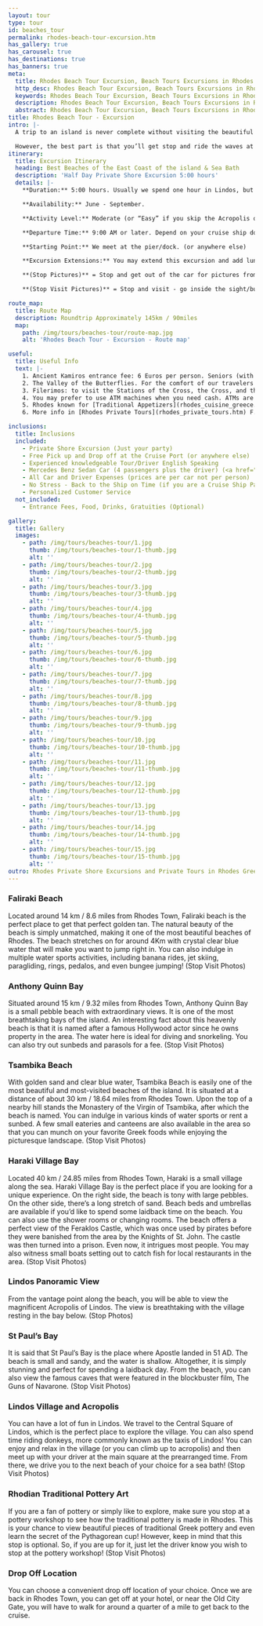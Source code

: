 ```yaml
---
layout: tour
type: tour
id: beaches_tour
permalink: rhodes-beach-tour-excursion.htm
has_gallery: true
has_carousel: true
has_destinations: true
has_banners: true
meta:
  title: Rhodes Beach Tour Excursion, Beach Tours Excursions in Rhodes
  http_desc: Rhodes Beach Tour Excursion, Beach Tours Excursions in Rhodes Greece
  keywords: Rhodes Beach Tour Excursion, Beach Tours Excursions in Rhodes Greece
  description: Rhodes Beach Tour Excursion, Beach Tours Excursions in Rhodes Greece
  abstract: Rhodes Beach Tour Excursion, Beach Tours Excursions in Rhodes Greece
title: Rhodes Beach Tour - Excursion
intro: |-
  A trip to an island is never complete without visiting the beautiful beaches. Allow us to take you on a beach adventure and show you the most beautiful beaches of Rhodes Island. This is your chance to see the immense natural beauty of Rhodes Island. You will also get to visit Lindos Village and Acropolis on the way.

  However, the best part is that you’ll get stop and ride the waves at your favorite beach. All you need to do is book this tour and choose your favorite beach. We’ll make sure you have plenty of time to swim in clear blue waters at the beach you like the best!
itinerary:
  title: Excursion Itinerary
  heading: Best Beaches of the East Coast of the island & Sea Bath
  description: 'Half Day Private Shore Excursion 5:00 hours'
  details: |-
    **Duration:** 5:00 hours. Usually we spend one hour in Lindos, but it depends on you for how long you need to visit Lindos. To climb up it takes 10 - 15 min, to look 30 min.

    **Availability:** June - September.

    **Activity Level:** Moderate (or “Easy” if you skip the Acropolis of Lindos).

    **Departure Time:** 9:00 AM or later. Depend on your cruise ship dock time. If the ship arrives late into port, we’ll adjust our schedules, and the rental time will start from the moment you meet your driver.

    **Starting Point:** We meet at the pier/dock. (or anywhere else)

    **Excursion Extensions:** You may extend this excursion and add lunch time at a seaside village at the Mediterranean Sea right on the water’s edge (scenic) with fresh seafood, Rhodian cuisine and excellent local wines. 

    **(Stop Pictures)** = Stop and get out of the car for pictures from outside of the Sight/building

    **(Stop Visit Pictures)** = Stop and visit - go inside the sight/building for pictures

route_map:
  title: Route Map
  description: Roundtrip Approximately 145km / 90miles
  map:
    path: /img/tours/beaches-tour/route-map.jpg
    alt: 'Rhodes Beach Tour - Excursion - Route map'

useful:
  title: Useful Info
  text: |-
    1. Ancient Kamiros entrance fee: 6 Euros per person. Seniors (with Id or Passport) 3 Euros per person. Children under 18 years old free
    2. The Valley of the Butterflies. For the comfort of our travelers we drive them to the Secondary Gate - upper gate so they can walk down easier (one way) 30 - 40 min. The elderly people in your group they can wait down at the Main Gate, with the driver while you explore the place. There is a small cafe, a refreshment kiosk, and a little gift shop.  Entrance fee: (3 Euros Low Season) (5 Euros High Season) per person. Children under 12 years old Free. (Before June 15th and after September 15th we skip the site as no butterflies)
    3. Filerimos: to visit the Stations of the Cross, the Cross, and the panoramic vista is Free, to visit the Monastery and the Church 6 Euros per person. Seniors (with Id or Passport) 3 Euros per person. Children under 18 years old free. The site has a refreshment kiosk a souvenir shop and shady seating.
    4. You may prefer to use ATM machines when you need cash. ATMs are everywhere.
    5. Rhodes known for [Traditional Appetizers](rhodes_cuisine_greece.htm), desserts, [Wines](wine_tours_greece.htm), the famous handmade [Rhodes Pottery - Ceramics](greek_pottery.htm) and the beautiful [Rhodes Beaches](rhodes_beaches.htm).
    6. More info in [Rhodes Private Tours](rhodes_private_tours.htm) F.A.Q.

inclusions:
  title: Inclusions
  included:
    - Private Shore Excursion (Just your party)
    - Free Pick up and Drop off at the Cruise Port (or anywhere else)
    - Experienced knowledgeable Tour/Driver English Speaking
    - Mercedes Benz Sedan Car (4 passengers plus the driver) (<a href="groups.htm">bigger group or more room?</a>)
    - All Car and Driver Expenses (prices are per car not per person)
    - No Stress - Back to the Ship on Time (if you are a Cruise Ship Passenger)
    - Personalized Customer Service
  not_included:
    - Entrance Fees, Food, Drinks, Gratuities (Optional)

gallery:
  title: Gallery
  images:
    - path: /img/tours/beaches-tour/1.jpg
      thumb: /img/tours/beaches-tour/1-thumb.jpg
      alt: ''
    - path: /img/tours/beaches-tour/2.jpg
      thumb: /img/tours/beaches-tour/2-thumb.jpg
      alt: ''
    - path: /img/tours/beaches-tour/3.jpg
      thumb: /img/tours/beaches-tour/3-thumb.jpg
      alt: ''
    - path: /img/tours/beaches-tour/4.jpg
      thumb: /img/tours/beaches-tour/4-thumb.jpg
      alt: ''
    - path: /img/tours/beaches-tour/5.jpg
      thumb: /img/tours/beaches-tour/5-thumb.jpg
      alt: ''
    - path: /img/tours/beaches-tour/6.jpg
      thumb: /img/tours/beaches-tour/6-thumb.jpg
      alt: ''
    - path: /img/tours/beaches-tour/7.jpg
      thumb: /img/tours/beaches-tour/7-thumb.jpg
      alt: ''
    - path: /img/tours/beaches-tour/8.jpg
      thumb: /img/tours/beaches-tour/8-thumb.jpg
      alt: ''
    - path: /img/tours/beaches-tour/9.jpg
      thumb: /img/tours/beaches-tour/9-thumb.jpg
      alt: ''
    - path: /img/tours/beaches-tour/10.jpg
      thumb: /img/tours/beaches-tour/10-thumb.jpg
      alt: ''
    - path: /img/tours/beaches-tour/11.jpg
      thumb: /img/tours/beaches-tour/11-thumb.jpg
      alt: ''
    - path: /img/tours/beaches-tour/12.jpg
      thumb: /img/tours/beaches-tour/12-thumb.jpg
      alt: ''
    - path: /img/tours/beaches-tour/13.jpg
      thumb: /img/tours/beaches-tour/13-thumb.jpg
      alt: ''
    - path: /img/tours/beaches-tour/14.jpg
      thumb: /img/tours/beaches-tour/14-thumb.jpg
      alt: ''
    - path: /img/tours/beaches-tour/15.jpg
      thumb: /img/tours/beaches-tour/15-thumb.jpg
      alt: ''
outro: Rhodes Private Shore Excursions and Private Tours in Rhodes Greece
---
```

### Faliraki Beach

Located around 14 km / 8.6 miles from Rhodes Town, Faliraki beach is the perfect place to get that perfect golden tan. The natural beauty of the beach is simply unmatched, making it one of the most beautiful beaches of Rhodes. The beach stretches on for around 4Km with crystal clear blue water that will make you want to jump right in. You can also indulge in multiple water sports activities, including banana rides, jet skiing, paragliding, rings, pedalos, and even bungee jumping! (Stop Visit Photos)

### Anthony Quinn Bay

Situated around 15 km / 9.32 miles from Rhodes Town, Anthony Quinn Bay is a small pebble beach with extraordinary views. It is one of the most breathtaking bays of the island. An interesting fact about this heavenly beach is that it is named after a famous Hollywood actor since he owns property in the area. The water here is ideal for diving and snorkeling. You can also try out sunbeds and parasols for a fee. (Stop Visit Photos)

### Tsambika Beach

With golden sand and clear blue water, Tsambika Beach is easily one of the most beautiful and most-visited beaches of the island. It is situated at a distance of about 30 km / 18.64 miles from Rhodes Town. Upon the top of a nearby hill stands the Monastery of the Virgin of Tsambika, after which the beach is named. You can indulge in various kinds of water sports or rent a sunbed. A few small eateries and canteens are also available in the area so that you can munch on your favorite Greek foods while enjoying the picturesque landscape. (Stop Visit Photos)

### Haraki Village Bay

Located 40 km / 24.85 miles from Rhodes Town, Haraki is a small village along the sea. Haraki Village Bay is the perfect place if you are looking for a unique experience. On the right side, the beach is tony with large pebbles. On the other side, there’s a long stretch of sand. Beach beds and umbrellas are available if you’d like to spend some laidback time on the beach. You can also use the shower rooms or changing rooms.  The beach offers a perfect view of the Feraklos Castle, which was once used by pirates before they were banished from the area by the Knights of St. John. The castle was then turned into a prison. Even now, it intrigues most people. You may also witness small boats setting out to catch fish for local restaurants in the area. (Stop Visit Photos)

### Lindos Panoramic View

From the vantage point along the beach, you will be able to view the magnificent Acropolis of Lindos. The view is breathtaking with the village resting in the bay below. (Stop Photos)

### St Paul’s Bay

It is said that St Paul’s Bay is the place where Apostle landed in 51 AD. The beach is small and sandy, and the water is shallow. Altogether, it is simply stunning and perfect for spending a laidback day. From the beach, you can also view the famous caves that were featured in the blockbuster film, The Guns of Navarone.   (Stop Visit Photos)

### Lindos Village and Acropolis

You can have a lot of fun in Lindos. We travel to the Central Square of Lindos, which is the perfect place to explore the village. You can also spend time riding donkeys, more commonly known as the taxis of Lindos!  You can enjoy and relax in the village (or you can climb up to acropolis) and then meet up with your driver at the main square at the prearranged time. From there, we drive you to the next beach of your choice for a sea bath! (Stop Visit Photos)

### Rhodian Traditional Pottery Art

If you are a fan of pottery or simply like to explore, make sure you stop at a pottery workshop to see how the traditional pottery is made in Rhodes. This is your chance to view beautiful pieces of traditional Greek pottery and even learn the secret of the Pythagorean cup!  However, keep in mind that this stop is optional. So, if you are up for it, just let the driver know you wish to stop at the pottery workshop! (Stop Visit Photos)

### Drop Off Location 

You can choose a convenient drop off location of your choice. Once we are back in Rhodes Town, you can get off at your hotel, or near the Old City Gate, you will have to walk for around a quarter of a mile to get back to the cruise.